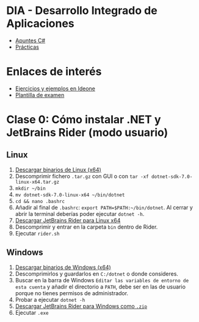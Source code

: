 # DIA - Desarrollo Integrado de Aplicaciones

- [Apuntes C#](c-sharp.md)
- [Prácticas](practicas/)

# Enlaces de interés

- [Ejercicios y ejemplos en Ideone](https://ideone.com/baltasarq/dia)
- [Plantilla de examen](https://github.com/Baltasarq/ExamenDIA)

# Clase 0: Cómo instalar .NET y JetBrains Rider (modo usuario)

## Linux

1. [Descargar binarios de Linux (x64)](https://dotnet.microsoft.com/es-es/download/dotnet/7.0)
2. Descomprimir fichero `.tar.gz` con GUI o con `tar -xf dotnet-sdk-7.0-linux-x64.tar.gz`
3. `mkdir ~/bin`
4. `mv dotnet-sdk-7.0-linux-x64 ~/bin/dotnet `
5. `cd && nano .bashrc`
6. Añadir al final de `.bashrc`: `export PATH=$PATH:~/bin/dotnet`. Al cerrar y abrir la terminal deberías poder ejecutar `dotnet -h`.
7. [Descargar JetBrains Rider para Linux x64](https://www.jetbrains.com/es-es/rider/download/#section=linux)
8. Descomprimir y entrar en la carpeta `bin` dentro de Rider.
9. Ejecutar `rider.sh`

## Windows

1. [Descargar binarios de Windows (x64)](https://dotnet.microsoft.com/es-es/download/dotnet/7.0)
2. Descomprimirlos y guardarlos en `C:/dotnet` o donde consideres.
3. Buscar en la barra de Windows `Editar las variables de entorno de esta cuenta` y añadir el directorio a `PATH`, debe ser en las de usuario porque no tienes permisos de administrador.
4. Probar a ejecutar `dotnet -h`
5. [Descargar JetBrains Rider para Windows como `.zip`](https://www.jetbrains.com/es-es/rider/download/#section=windows)
6. Ejecutar `.exe`

